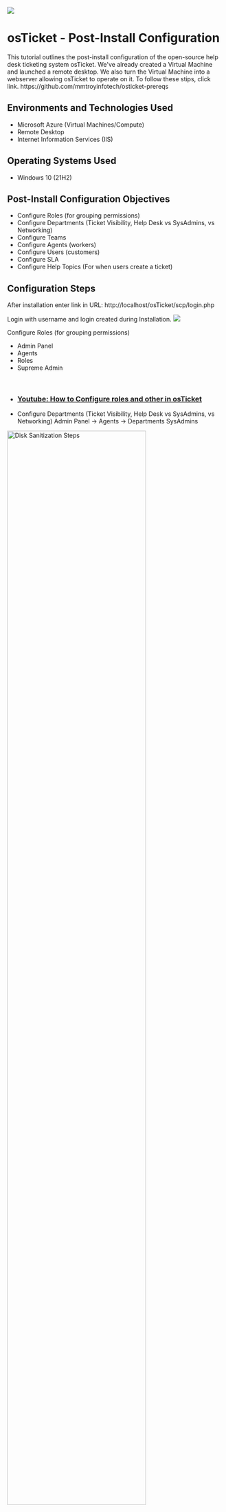 <p><img src="https://imgur.com/n839Ura.png"/></p>

<h1>osTicket - Post-Install Configuration</h1>
This tutorial outlines the post-install configuration of the open-source help desk ticketing system osTicket. 
We've already created a Virtual Machine and launched a remote desktop. We also turn the Virtual Machine into a webserver allowing osTicket to operate on it. To follow these stips, click link. https://github.com/mmtroyinfotech/osticket-prereqs<br />

<h2>Environments and Technologies Used</h2>

- Microsoft Azure (Virtual Machines/Compute)
- Remote Desktop
- Internet Information Services (IIS)

<h2>Operating Systems Used </h2>

- Windows 10</b> (21H2)

<h2>Post-Install Configuration Objectives</h2>

- Configure Roles (for grouping permissions)
- Configure Departments (Ticket Visibility, Help Desk vs SysAdmins, vs Networking)
- Configure Teams
- Configure Agents (workers)
- Configure Users (customers)
- Configure SLA
- Configure Help Topics (For when users create a ticket)

<h2>Configuration Steps</h2>

After installation enter link in URL:
http://localhost/osTicket/scp/login.php

Login with username and login created during Installation.
<img src="https://imgur.com/ZlNPUQy.png"/>

Configure Roles (for grouping permissions)
- Admin Panel
- Agents
- Roles
- Supreme Admin
<br />

- ### [Youtube: How to Configure roles and other in osTicket](https://www.youtube.com/watch?v=0Cy6FPgIfEc)

- Configure Departments (Ticket Visibility, Help Desk vs SysAdmins, vs Networking)
Admin Panel -> Agents -> Departments
SysAdmins
<p>
<img src="https://i.imgur.com/DJmEXEB.png" height="80%" width="80%" alt="Disk Sanitization Steps"/>
</p>
<br />

- Configure Departments (Ticket Visibility, Help Desk vs SysAdmins, vs Networking)
Admin Panel -> Agents -> Departments
SysAdmins
<p>
<img src="https://i.imgur.com/DJmEXEB.png" height="80%" width="80%" alt="Disk Sanitization Steps"/>
</p>
<br />

